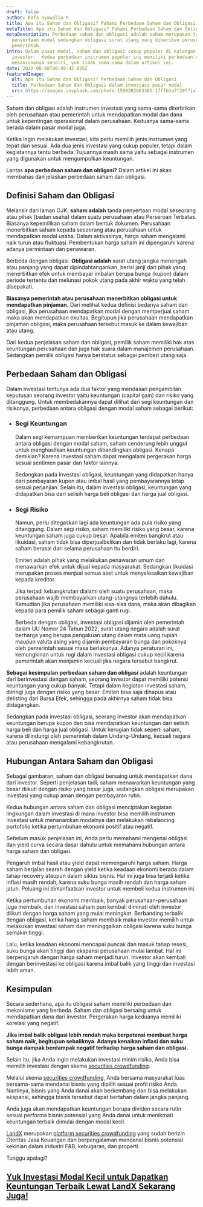 ```yaml
---
draft: false
author: Rafa Syawalia R
title: Apa itu Saham dan Obligasi? Pahami Perbedaan Saham dan Obligasi
metaTitle: Apa itu Saham dan Obligasi? Pahami Perbedaan Saham dan Obligasi
metaDescription: Perbedaan saham dan obligasi adalah saham merupakan tanda
  penyertaan modal sedangkan obligasi surat utang yang diberikan perusahaan atau
  pemerintah.
intro: Dalam pasar modal, saham dan obligasi cukup populer di kalangan
  investor.  Kedua perbedaan instrumen populer ini memiliki perbedaan dan
  mekanismenya sendiri, yuk simak sama-sama dalam artikel ini.
date: 2022-08-08T06:49:42.035Z
featuredImage:
  alt: Apa itu Saham dan Obligasi? Perbedaan Saham dan Obligasi
  title: Perbedaan Saham dan Obligasi dalam investasi pasar modal
  src: https://images.unsplash.com/photo-1590283603385-17ffb3a7f29f?ixlib=rb-1.2.1&ixid=MnwxMjA3fDB8MHxwaG90by1wYWdlfHx8fGVufDB8fHx8&auto=format&fit=crop&w=1470&q=80
---
```

Saham dan obligasi adalah instrumen investasi yang sama-sama diterbitkan oleh perusahaan atau pemerintah untuk mendapatkan modal dan dana untuk kepentingan operasional dalam perusahaan. Keduanya sama-sama berada dalam pasar modal juga. 

Ketika ingin melakukan investasi, kita perlu memilih jenis instrumen yang tepat dan sesuai. Ada dua jenis investasi yang cukup populer, tetapi dalam kegiatannya tentu berbeda. Tujuannya masih sama yaitu sebagai instrumen yang digunakan untuk mengumpulkan keuntungan. 

Lantas **apa perbedaan saham dan obligasi?** Dalam artikel ini akan membahas dan jelaskan perbedaan saham dan obligasi.

## Definisi Saham dan Obligasi

Melansir dari laman OJK, **saham adalah** tanda penyertaan modal seseorang atau pihak (badan usaha) dalam suatu perusahaan atau Perseroan Terbatas. Biasanya kepemilikan saham dalam bentuk dokumen. Perusahaan menerbitkan saham kepada seseorang atau perusahaan untuk mendapatkan modal usaha. Dalam aktivasinya, harga saham mengalami naik turun atau fluktuasi. Pembentukan harga saham ini dipengaruhi karena adanya permintaan dan penawaran.

Berbeda dengan obligasi. **Obligasi adalah** surat utang jangka menengah atau panjang yang dapat dipindahtangankan, berisi janji dari pihak yang menerbitkan efek untuk membayar imbalan berupa bunga (kupon) dalam periode tertentu dan melunasi pokok utang pada akhir waktu yang telah disepakati.

**Biasanya pemerintah atau perusahaan menerbitkan obligasi untuk mendapatkan pinjaman.** Dari melihat kedua definisi bedanya saham dan obligasi, jika perusahaan mendapatkan modal dengan memperjual saham maka akan mendapatkan ekuitas. Begitupun jika perusahaan mendapatkan pinjaman obligasi, maka perusahaan tersebut masuk ke dalam kewajiban atau utang. 

Dari kedua penjelasan saham dan obligasi, pemilik saham memiliki hak atas keuntungan perusahaan dan juga hak suara dalam manajemen perusahaan. Sedangkan pemilik obligasi hanya berstatus sebagai pemberi utang saja. 

## Perbedaan Saham dan Obligasi

Dalam investasi tentunya ada dua faktor yang mendasari pengambilan keputusan seorang investor yaitu keuntungan (capital gain) dan risiko yang ditanggung. Untuk membedakannya dapat dilihat dari segi keuntungan dan risikonya, perbedaan antara obligasi dengan modal saham sebagai berikut:

* ### Segi Keuntungan

  Dalam segi kemampuan memberikan keuntungan terdapat perbedaan antara obligasi dengan modal saham, saham cenderung lebih unggul untuk menghasilkan keuntungan dibandingkan obligasi. Kenapa demikian? Karena investasi saham dapat mengalami pergerakan harga sesuai sentimen pasar dan faktor lainnya. 

  Sedangkan pada investasi obligasi, keuntungan yang didapatkan hanya dari pembayaran kupon atau imbal hasil yang pembayarannya tetap sesuai perjanjian. Selain itu, dalam investasi obligasi, keuntungan yang didapatkan bisa dari selisih harga beli obligasi dan harga jual obligasi. 
* ### Segi Risiko

  Namun, perlu ditegaskan lagi ada keuntungan ada pula risiko yang ditanggung. Dalam segi risiko, saham memiliki risiko yang besar, karena keuntungan saham juga cukup besar. Apabila emiten bangkrut atau likuidasi, saham tidak bisa diperjualbelikan dan tidak berlaku lagi, karena saham berasal dari selama perusahaan itu berdiri. 

  Emiten adalah pihak yang melakukan penawaran umum dan menawarkan efek untuk dijual kepada masyarakat. Sedangkan likuidasi merupakan proses menjual semua aset untuk menyelesaikan kewajiban kepada kreditor.

  Jika terjadi kebangkrutan dialami oleh suatu perusahaan, maka perusahaan wajib membayarkan utang-utangnya terlebih dahulu. Kemudian jika perusahaan memiliki sisa-sisa dana, maka akan dibagikan kepada para pemilik saham sebagai ganti rugi.

  Berbeda dengan obligasi, investasi obligasi dijamin oleh pemerintah dalam UU Nomor 24 Tahun 2022, surat utang negara adalah surat berharga yang berupa pengakuan utang dalam mata uang rupiah maupun valuta asing yang dijamin pembayaran bunga dan pokoknya oleh pemerintah sesuai masa berlakunya. Adanya peraturan ini, kemungkinan untuk rugi dalam investasi obligasi cukup kecil karena pemerintah akan menjamin kecuali jika negara tersebut bangkrut. 

**Sebagai kesimpulan perbedaan saham dan obligasi** adalah keuntungan dari berinvestasi dengan saham, seorang investor dapat memiliki potensi keuntungan yang cukup banyak. Tetapi dalam kegiatan investasi saham, diiringi juga dengan risiko yang besar. Emiten bisa saja dihapus atau delisting dari Bursa Efek, sehingga pada akhirnya saham tidak bisa didagangkan. 

Sedangkan pada investasi obligasi, seorang investor akan mendapatkan keuntungan berupa kupon dan bisa mendapatkan keuntungan dari selisih harga beli dan harga jual obligasi. Untuk kerugian tidak seperti saham, karena dilindungi oleh pemerintah dalam Undang-Undang, kecuali negara atau perusahaan mengalami kebangkrutan. 

## Hubungan Antara Saham dan Obligasi

Sebagai gambaran, saham dan obligasi bersaing untuk mendapatkan dana dari investor. Seperti penjelasan tadi, saham menawarkan keuntungan yang besar diikuti dengan risiko yang besar juga, sedangkan obligasi merupakan investasi yang cukup aman dengan pembayaran rutin. 

Kedua hubungan antara saham dan obligasi menciptakan kegiatan lingkungan dalam investasi di mana investor bisa memilih instrumen investasi untuk menanamkan modalnya dan melakukan rebalancing portofolio ketika pertumbuhan ekonomi positif atau negatif.

Sebelum masuk penjelasan ini, Anda perlu memahami mengenai obligasi dan yield curva secara dasar dahulu untuk memahami hubungan antara harga saham dan obligasi.

Pengaruh imbal hasil atau yield dapat memengaruhi harga saham. Harga saham berjalan searah dengan yield ketika keadaan ekonomi berada dalam tahap recovery ataupun dalam siklus bisnis. Hal ini juga bisa terjadi ketika inflasi masih rendah, karena suku bunga masih rendah dan harga saham jatuh. Peluang ini dimanfaatkan investor untuk membeli kedua instrumen ini. 

Ketika pertumbuhan ekonomi membaik, banyak perusahaan-perusahaan juga membaik, dan investasi saham pun kembali diminati oleh investor diikuti dengan harga saham yang mulai meningkat. Berbanding terbalik dengan obligasi, ketika harga saham membaik maka investor memilih untuk melakukan investasi saham dan meninggalkan obligasi karena suku bunga semakin tinggi. 

Lalu, ketika keadaan ekonomi mencapai puncak dan masuk tahap resesi, suku bunga akan tinggi dan ekspansi perusahaan mulai lambat. Hal ini berpengaruh dengan harga saham menjadi turun. Investor akan kembali dengan berinvestasi ke obligasi karena imbal balik yang tinggi dan investasi lebih aman. 

## Kesimpulan

Secara sederhana, apa itu obligasi saham memiliki perbedaan dan mekanisme yang berbeda. Saham dan obligasi bersaing untuk mendapatkan dana dari investor. Pergerakan harga keduanya memiliki korelasi yang negatif. 

**Jika imbal balik obligasi lebih rendah maka berpotensi membuat harga saham naik, begitupun sebaliknya. Adanya kenaikan inflasi dan suku bunga dampak berdampak negatif terhadap harga saham dan obligasi.**

Selain itu, jika Anda ingin melakukan investasi minim risiko, Anda bisa memilih investasi dengan skema [securities crowdfunding](https://landx.id/).

Melalui skema [securities crowdfunding](https://landx.id/), Anda bersama masyarakat luas bersama-sama mendanai bisnis yang dipilih sesuai profil risiko Anda. Nantinya, bisnis yang Anda danai akan berkembang dan bisa melakukan ekspansi, sehingga bisnis tersebut dapat bertahan dalam jangka panjang.

Anda juga akan mendapatkan keuntungan berupa dividen secara rutin sesuai performa bisnis potensial yang Anda danai untuk menikmati keuntungan terbaik dimulai dengan modal kecil.

[LandX](https://landx.id/) merupakan [platform securities crowdfunding](https://landx.id/) yang sudah berizin Otoritas Jasa Keuangan dan berpengalaman mendanai bisnis potensial kekinian dalam industri F&B, kebugaran, dan properti.

Tunggu apalagi?

## [Yuk Investasi Modal Kecil untuk Dapatkan Keuntungan Terbaik Lewat LandX Sekarang Juga!](https://landx.id/project/?utm_source=Blog&utm_medium=organic+keyword&utm_campaign=blog&utm_id=Blog)